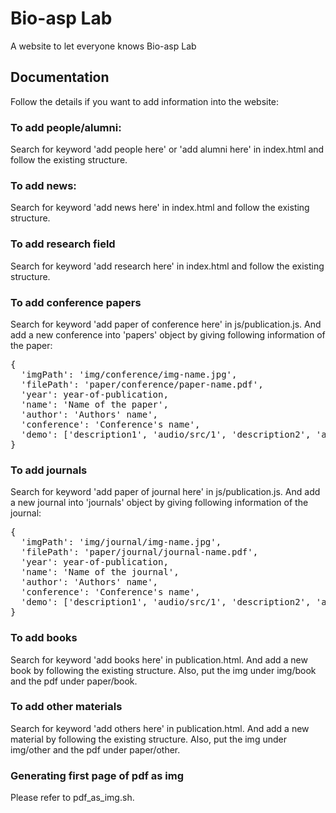 # Bio-asp Lab

A website to let everyone knows Bio-asp Lab

## Documentation

Follow the details if you want to add information into the website:

### To add people/alumni:

Search for keyword 'add people here' or 'add alumni here' in index.html and
follow the existing structure.

### To add news:

Search for keyword 'add news here' in index.html and follow the existing
structure.

### To add research field

Search for keyword 'add research here' in index.html and follow the existing
structure.

### To add conference papers

Search for keyword 'add paper of conference here' in js/publication.js. And add
a new conference into 'papers' object by giving following information of the
paper:
<pre>
{
  'imgPath': 'img/conference/img-name.jpg',
  'filePath': 'paper/conference/paper-name.pdf',
  'year': year-of-publication,
  'name': 'Name of the paper',
  'author': 'Authors' name',
  'conference': 'Conference's name',
  'demo': ['description1', 'audio/src/1', 'description2', 'audio/src/2',...]
}
</pre>

### To add journals

Search for keyword 'add paper of journal here' in js/publication.js. And add a
new journal into 'journals' object by giving following information of the
journal:
<pre>
{
  'imgPath': 'img/journal/img-name.jpg',
  'filePath': 'paper/journal/journal-name.pdf',
  'year': year-of-publication,
  'name': 'Name of the journal',
  'author': 'Authors' name',
  'conference': 'Conference's name',
  'demo': ['description1', 'audio/src/1', 'description2', 'audio/src/2',...]
}
</pre>

### To add books

Search for keyword 'add books here' in publication.html. And add a new book by
following the existing structure. Also, put the img under img/book and the pdf
under paper/book.

### To add other materials

Search for keyword 'add others here' in publication.html. And add a new material
by following the existing structure. Also, put the img under img/other and the
pdf under paper/other.

### Generating first page of pdf as img

Please refer to pdf\_as\_img.sh.
